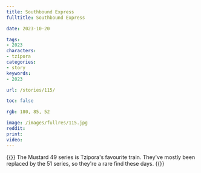 ```yaml
---
title: Southbound Express
fulltitle: Southbound Express

date: 2023-10-20

tags:
- 2023
characters:
- tzipora
categories:
- story
keywords:
- 2023

url: /stories/115/

toc: false

rgb: 180, 85, 52

image: /images/fullres/115.jpg
reddit:
print:
video:
---
```

{{<note caption>}}
The Mustard 49 series is Tzipora's favourite train. They've mostly been replaced by the 51 series, so they're a rare find these days.
{{</note>}}